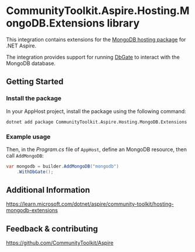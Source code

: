# CommunityToolkit.Aspire.Hosting.MongoDB.Extensions library

This integration contains extensions for the [MongoDB hosting package](https://nuget.org/packages/Aspire.Hosting.MongoDB) for .NET Aspire.

The integration provides support for running [DbGate](https://github.com/dbgate/dbgate) to interact with the MongoDB database.

## Getting Started

### Install the package

In your AppHost project, install the package using the following command:

```dotnetcli
dotnet add package CommunityToolkit.Aspire.Hosting.MongoDB.Extensions
```

### Example usage

Then, in the _Program.cs_ file of `AppHost`, define an MongoDB resource, then call `AddMongoDB`:

```csharp
var mongodb = builder.AddMongoDB("mongodb")
    .WithDbGate();
```

## Additional Information

https://learn.microsoft.com/dotnet/aspire/community-toolkit/hosting-mongodb-extensions

## Feedback & contributing

https://github.com/CommunityToolkit/Aspire